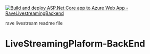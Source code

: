 [![Build and deploy ASP.Net Core app to Azure Web App - RaveLivestreamingBackend](https://github.com/Blodowica/LiveStreamingPlaform-BackEnd/actions/workflows/main_ravelivestreamingbackend.yml/badge.svg)](https://github.com/Blodowica/LiveStreamingPlaform-BackEnd/actions/workflows/main_ravelivestreamingbackend.yml)


rave livestream readme file 

# LiveStreamingPlaform-BackEnd

